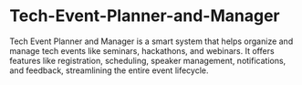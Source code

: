 # Tech-Event-Planner-and-Manager
Tech Event Planner and Manager is a smart system that helps organize and manage tech events like seminars, hackathons, and webinars. It offers features like registration, scheduling, speaker management, notifications, and feedback, streamlining the entire event lifecycle.
